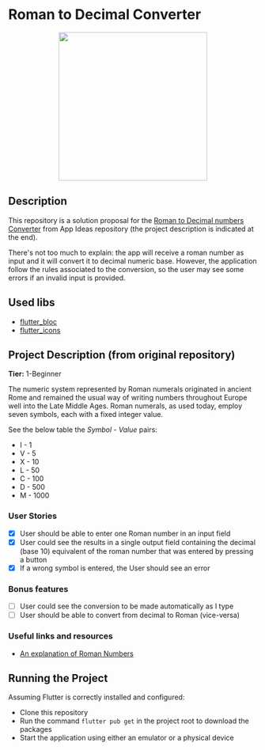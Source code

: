 # Roman to Decimal Converter

<p align="center">
    <img src="media/screen_capture.gif" width="300px">
</p>

## Description

This repository is a solution proposal for the [Roman to Decimal numbers Converter](https://github.com/florinpop17/app-ideas/blob/master/Projects/1-Beginner/Roman-to-Decimal-Converter.md) from App Ideas repository (the project description is indicated at the end).

There's not too much to explain: the app will receive a roman number as input and it will convert it to decimal numeric base. However, the application follow the rules associated to the conversion, so the user may see some errors if an invalid input is provided.

## Used libs

- [flutter_bloc](https://pub.dev/packages/flutter_bloc)
- [flutter_icons](https://pub.dev/packages/flutter_icons)

## Project Description (from original repository)

**Tier:** 1-Beginner

The numeric system represented by Roman numerals originated in ancient Rome and remained the
usual way of writing numbers throughout Europe well into the Late Middle Ages.
Roman numerals, as used today, employ seven symbols, each with a fixed integer value.

See the below table the _Symbol - Value_ pairs:

- I - 1
- V - 5
- X - 10
- L - 50
- C - 100
- D - 500
- M - 1000

### User Stories

- [x] User should be able to enter one Roman number in an input field
- [x] User could see the results in a single output field containing the decimal (base 10) equivalent of the roman number that was entered by pressing a button
- [x] If a wrong symbol is entered, the User should see an error

### Bonus features

- [ ] User could see the conversion to be made automatically as I type
- [ ] User should be able to convert from decimal to Roman (vice-versa)

### Useful links and resources

- [An explanation of Roman Numbers](https://en.wikipedia.org/wiki/Roman_numerals)

## Running the Project

Assuming Flutter is correctly installed and configured:

- Clone this repository
- Run the command `flutter pub get` in the project root to download the packages
- Start the application using either an emulator or a physical device
